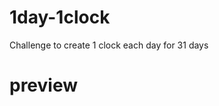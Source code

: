 # 1day-1clock
Challenge to create 1 clock each day for 31 days

# preview
[](https://biscayrobin.github.io/1day-1clock/)
